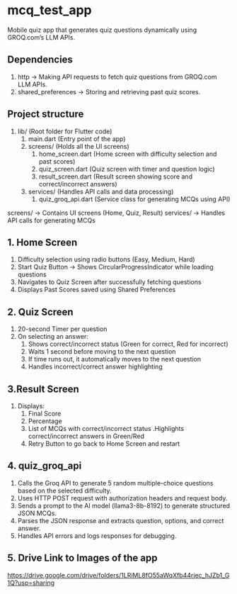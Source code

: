 # mcq_test_app
Mobile quiz app that generates quiz questions dynamically using GROQ.com’s LLM APIs.

## Dependencies
1. http → Making API requests to fetch quiz questions from GROQ.com LLM APIs.
2. shared_preferences → Storing and retrieving past quiz scores.

## Project structure
1. lib/ (Root folder for Flutter code)
    1. main.dart (Entry point of the app)
    2. screens/ (Holds all the UI screens)
        1. home_screen.dart (Home screen with difficulty selection and past scores)
        2. quiz_screen.dart (Quiz screen with timer and question logic)
        3. result_screen.dart (Result screen showing score and correct/incorrect answers)
    3. services/ (Handles API calls and data processing)
        1. quiz_groq_api.dart (Service class for generating MCQs using API)
         
screens/ → Contains UI screens (Home, Quiz, Result)
services/ → Handles API calls for generating MCQs

## 1. Home Screen
1. Difficulty selection using radio buttons (Easy, Medium, Hard)
2. Start Quiz Button → Shows CircularProgressIndicator while loading questions
3. Navigates to Quiz Screen after successfully fetching questions
4. Displays Past Scores saved using Shared Preferences

## 2. Quiz Screen
1.  20-second Timer per question
2. On selecting an answer:
    1. Shows correct/incorrect status (Green for correct, Red for incorrect)
    2. Waits 1 second before moving to the next question
    3. If time runs out, it automatically moves to the next question
    4. Handles incorrect/correct answer highlighting

## 3.Result Screen
1. Displays:
    1. Final Score
    2. Percentage
    3. List of MCQs with correct/incorrect status .Highlights correct/incorrect answers in Green/Red
    4. Retry Button to go back to Home Screen and restart

## 4. quiz_groq_api
1. Calls the Groq API to generate 5 random multiple-choice questions based on the selected difficulty.
2. Uses HTTP POST request with authorization headers and request body.
3. Sends a prompt to the AI model (llama3-8b-8192) to generate structured JSON MCQs.
4. Parses the JSON response and extracts question, options, and correct answer.
5. Handles API errors and logs responses for debugging.

## 5. Drive Link to Images of the app
https://drive.google.com/drive/folders/1LRiML8fO55aWqXfb44rjec_hJZb1_G1Q?usp=sharing
